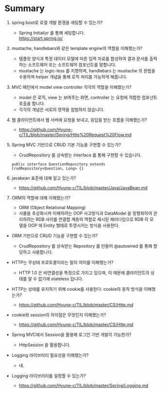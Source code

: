 # Summary

1. spring boot로 로컬 개발 환경을 세팅할 수 있는가?
    - Spring Initializr 를 통해 세팅합니다.  
    https://start.spring.io/
    
2. mustache, handlebars와 같은 template engine의 역할을 이해했는가?
    - 템플릿 양식과 특정 데이터 모델에 따른 입력 자료를 합성하여 결과 문서를 출력하는 소프트웨어 또는 소프트웨어 컴포넌트를 말합니다.
    - mustache 는 logic-less 를 지향하며, handlebars 는 mustache 의 문법을 수용하며 helper 개념을 통해 로직 처리를 가능하게 해줍니다.
    
3.  MVC 패턴에서 model view controller 각각의 역할을 이해했는가?
    - model 은 로직, view 는 보여주는 화면, controller 는 요청에 적합한 컴포넌트 호출을 합니다.
    - 각각의 개념은 서로의 영역을 침범하지 않습니다.
    
4. 웹 클라이언트에서 웹 서버에 요청을 보내고, 응답을 받는 흐름을 이해했는가?  
    - https://github.com/Hyune-c/TIL/blob/master/Spring/Http%20Request%20Flow.md

5. Spring MVC 기반으로 CRUD 기본 기능을 구현할 수 있는가?
    - CrudRepository 를 상속받는 interface 를 통해 구현할 수 있습니다.
    ```
    public interface QuestionRepository extends CrudRepository<Question, Long> {}
    ```

6.  javabean 표준에 대해 알고 있는가?
    - https://github.com/Hyune-c/TIL/blob/master/Java/JavaBean.md

7. ORM의 역할에 대해 이해했는가?
    - ORM (Object Relational Mapping)    
    - 사물을 추상화시켜 이해하려는 OOP 사고방식과 DataModel 을 정형화하여 관리하려는 RDB 사이를 연결할 계층의 역할로 제시된 패러다임으로 RDB 의 모델을 OOP 에 Entity 형태로 투영시키는 방식을 사용한다. 
    
- ORM 기반으로 CRUD 기능을 구현할 수 있는가?
    - CrudRepository 를 상속받는 Repository 를 만들어 @autowired 를 통해 할당하고 사용합니다.

- HTTP는 무상태 프로토콜이라는 말의 의미를 이해했는가?
    - HTTP 1.0 은 비연결성을 특징으로 가지고 있으며, 이 때문에 클라이언트의 상태를 알 수 없기에 stateless 입니다.

- HTTP는 상태를 유지하기 위해 cookie를 사용한다. cookie의 동작 방식을 이해했는가?
    - https://github.com/Hyune-c/TIL/blob/master/CS/Http.md

- cookie와 session의 차이점은 무엇인지 이해했는가?
    - https://github.com/Hyune-c/TIL/blob/master/CS/Http.md

- Spring MVC에서 Session을 활용해 로그인 기반 개발이 가능한가?
    - HttpSession 을 활용합니다.

- Logging 라이브러리 필요성을 이해했는가?
    - 네.

- Logging 라이브러리를 설정할 수 있는가?
    - https://github.com/Hyune-c/TIL/blob/master/Spring/Logging.md
